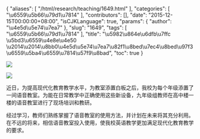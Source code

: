 {
    "aliases": [
        "/html/research/teaching/1649.html"
    ],
    "categories": [
        "\u6559\u5b66\u79d1\u7814"
    ],
    "contributors": [],
    "date": "2015-12-15T00:00:00+08:00",
    "isCJKLanguage": true,
    "params": {
        "author": "\u4e5d\u5e74\u7ea7"
    },
    "slug": "1649",
    "tags": [
        "\u6559\u5b66\u79d1\u7814"
    ],
    "title": "\u5982\u864e\u6dfb\u7ffc \u5bd3\u6559\u4e8e\u4e50 \u2014\u2014\u8bb0\u4e5d\u5e74\u7ea7\u82f1\u8bed\u7ec4\u8bed\u97f3\u6559\u5ba4\u6559\u7814\u57f9\u8bad",
    "toc": true
}

![](https://cdn.tfls.online/mirror/full/cd032ebaf7055496d8f5430f748c0409bbf87718.jpg)




![](https://cdn.tfls.online/mirror/full/8cf15e2afe1f23ed79c5b54eee0770948c46d353.jpg)




  





近日，为提高现代化教育教学水平，为教室添置白板之后，我校为每个年级添置了一间语音教室。为能在日常教学中正确使用这些新设备，九年级组教师在高中楼一楼的语音教室进行了现场培训和教研。




经过学习，教师们熟练掌握了语音教室的使用方法，并计划在未来将其充分利用。在不远的将来，相信语音教室投入使用，使我校英语教学更加满足现代化教育教学的要求。




 




  





  



